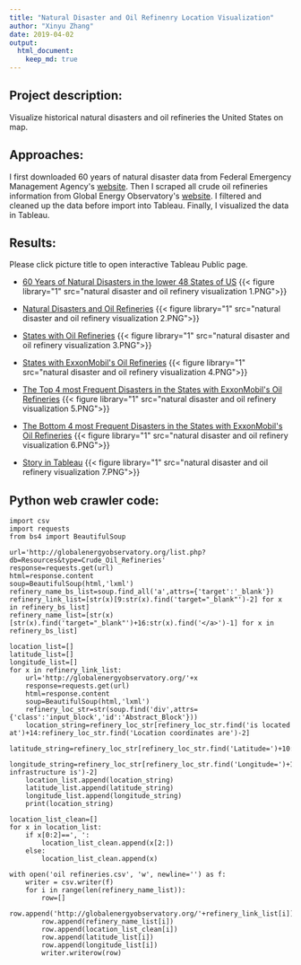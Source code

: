 ```yaml
---
title: "Natural Disaster and Oil Refinenry Location Visualization"
author: "Xinyu Zhang"
date: 2019-04-02
output:
  html_document:
    keep_md: true
---
```




## Project description:

Visualize historical natural disasters and oil refineries the United States on map.

## Approaches:

I first downloaded 60 years of natural disaster data from Federal Emergency Management Agency's [website](https://www.google.com/search?q=fema&oq=fema&aqs=chrome..69i57j69i60l4j35i39.1254j0j7&sourceid=chrome&ie=UTF-8). Then I scraped all crude oil refineries information from Global Energy Observatory's [website](http://globalenergyobservatory.org/list.php?db=Resources&type=Crude_Oil_Refineries). I filtered and cleaned up the data before import into Tableau. Finally, I visualized the data in Tableau.

## Results:

Please click picture title to open interactive Tableau Public page.

* [60 Years of Natural Disasters in the lower 48 States of US](https://public.tableau.com/views/NaturalDisasterandOilRefinerieLocation/NaturalDisasters?:embed=y&:display_count=yes&publish=yes)
{{< figure library="1" src="natural disaster and oil refinery visualization 1.PNG">}}

* [Natural Disasters and Oil Refineries](https://public.tableau.com/views/NaturalDisasterandOilRefinerieLocation/OilRefineriesandNaturalDisasters?:embed=y&:display_count=yes&publish=yes)
{{< figure library="1" src="natural disaster and oil refinery visualization 2.PNG">}}

* [States with Oil Refineries](https://public.tableau.com/views/NaturalDisasterandOilRefinerieLocation/OilRefinery-States?:embed=y&:display_count=yes&publish=yes)
{{< figure library="1" src="natural disaster and oil refinery visualization 3.PNG">}}

* [States with ExxonMobil's Oil Refineries](https://public.tableau.com/views/NaturalDisasterandOilRefinerieLocation/ExxonMobilRefinery-States?:embed=y&:display_count=yes&publish=yes)
{{< figure library="1" src="natural disaster and oil refinery visualization 4.PNG">}}

* [The Top 4 most Frequent Disasters in the States with ExxonMobil's Oil Refineries](https://public.tableau.com/views/NaturalDisasterandOilRefinerieLocation/DisastermostMultiMaps?:embed=y&:display_count=yes&publish=yes)
{{< figure library="1" src="natural disaster and oil refinery visualization 5.PNG">}}

* [The Bottom 4 most Frequent Disasters in the States with ExxonMobil's Oil Refineries](https://public.tableau.com/views/NaturalDisasterandOilRefinerieLocation/DisasterleastMultiMaps?:embed=y&:display_count=yes&publish=yes)
{{< figure library="1" src="natural disaster and oil refinery visualization 6.PNG">}}

* [Story in Tableau](https://public.tableau.com/views/NaturalDisasterandOilRefinerieLocation/Story?:embed=y&:display_count=yes&publish=yes)
{{< figure library="1" src="natural disaster and oil refinery visualization 7.PNG">}}

## Python web crawler code:


```rcpp
import csv
import requests
from bs4 import BeautifulSoup

url='http://globalenergyobservatory.org/list.php?db=Resources&type=Crude_Oil_Refineries'
response=requests.get(url)
html=response.content
soup=BeautifulSoup(html,'lxml')
refinery_name_bs_list=soup.find_all('a',attrs={'target':'_blank'})
refinery_link_list=[str(x)[9:str(x).find('target="_blank"')-2] for x in refinery_bs_list]
refinery_name_list=[str(x)[str(x).find('target="_blank"')+16:str(x).find('</a>')-1] for x in refinery_bs_list]

location_list=[]
latitude_list=[]
longitude_list=[]
for x in refinery_link_list:
    url='http://globalenergyobservatory.org/'+x
    response=requests.get(url)
    html=response.content
    soup=BeautifulSoup(html,'lxml')
    refinery_loc_str=str(soup.find('div',attrs={'class':'input_block','id':'Abstract_Block'}))
    location_string=refinery_loc_str[refinery_loc_str.find('is located at')+14:refinery_loc_str.find('Location coordinates are')-2]
    latitude_string=refinery_loc_str[refinery_loc_str.find('Latitude=')+10:refinery_loc_str.find('Longitude=')-2]
    longitude_string=refinery_loc_str[refinery_loc_str.find('Longitude=')+11:refinery_loc_str.find('This infrastructure is')-2]
    location_list.append(location_string)
    latitude_list.append(latitude_string)
    longitude_list.append(longitude_string)
    print(location_string)

location_list_clean=[]
for x in location_list:
    if x[0:2]==', ':
        location_list_clean.append(x[2:])
    else:
        location_list_clean.append(x)

with open('oil refineries.csv', 'w', newline='') as f:
    writer = csv.writer(f)
    for i in range(len(refinery_name_list)):
        row=[]
        row.append('http://globalenergyobservatory.org/'+refinery_link_list[i])
        row.append(refinery_name_list[i])
        row.append(location_list_clean[i])
        row.append(latitude_list[i])
        row.append(longitude_list[i])
        writer.writerow(row)
```


